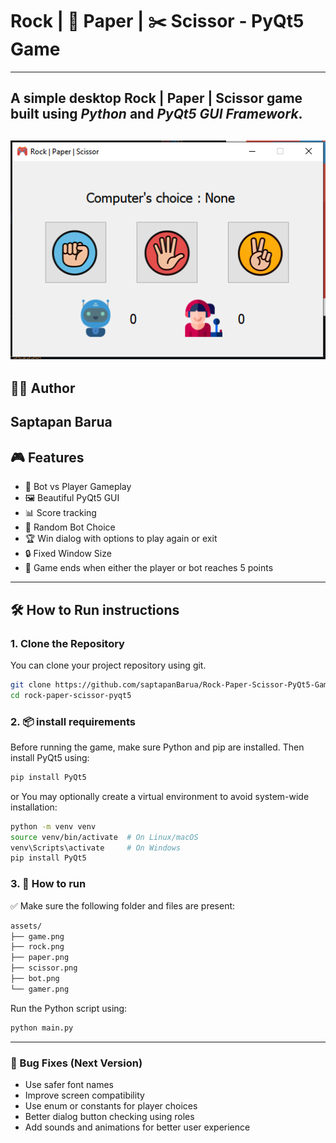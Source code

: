 # Rock | 📄 Paper | ✂️ Scissor - PyQt5 Game
---

A simple desktop Rock | Paper | Scissor game built using *Python* and *PyQt5 GUI Framework*.
---
![screenshot](assets/image_of_game.png)
---

## 👨‍💻 Author
**Saptapan Barua**
---

## 🎮 Features
- 🧠 Bot vs Player Gameplay  
- 🖼️ Beautiful PyQt5 GUI  
- 📊 Score tracking  
- 🎯 Random Bot Choice  
- 🏆 Win dialog with options to play again or exit  
- 🔒 Fixed Window Size  
- 📌 Game ends when either the player or bot reaches 5 points  

---

## 🛠️ How to Run instructions

### 1. Clone the Repository
You can clone your project repository using git.
```bash
git clone https://github.com/saptapanBarua/Rock-Paper-Scissor-PyQt5-Game.git
cd rock-paper-scissor-pyqt5
```

### 2. 📦 install requirements
Before running the game, make sure Python and pip are installed. Then install PyQt5 using:
```bash
pip install PyQt5
```
or You may optionally create a virtual environment to avoid system-wide installation:
```bash
python -m venv venv
source venv/bin/activate  # On Linux/macOS
venv\Scripts\activate     # On Windows
pip install PyQt5
```

### 3. 🚀 How to run
✅ Make sure the following folder and files are present:
```bash
assets/
├── game.png
├── rock.png
├── paper.png
├── scissor.png
├── bot.png
└── gamer.png
```
Run the Python script using:
```bash
python main.py
```
---

### 🔧 Bug Fixes (Next Version)
- Use safer font names
- Improve screen compatibility
- Use enum or constants for player choices
- Better dialog button checking using roles
- Add sounds and animations for better user experience
